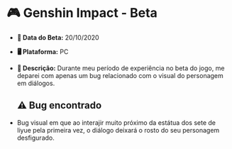 # 🎮 Genshin Impact - Beta

- **📅 Data do Beta:** 20/10/2020
- **🖥️ Plataforma:** PC

- **📝 Descrição:** Durante meu período de experiência no beta do jogo, me deparei com apenas um bug relacionado com o visual do personagem em diálogos.

  ## ⚠ Bug encontrado
- Bug visual em que ao interajir muito próximo da estátua dos sete de liyue pela primeira vez, o diálogo deixará o rosto do seu personagem desfigurado.


